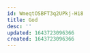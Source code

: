 ```yaml
---
id: WmeqtOSBFT3q2UPkj-Hi8
title: God
desc: ''
updated: 1643723096366
created: 1643723096366
---
```


